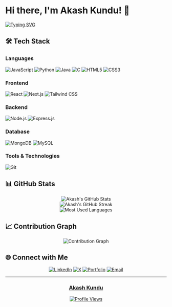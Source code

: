 # Hi there, I'm Akash Kundu! 👋

[![Typing SVG](https://readme-typing-svg.herokuapp.com?font=Fira+Code&pause=1000&color=2E97F7&width=435&lines=Full+Stack+Developer)](https://git.io/typing-svg)

## 🛠️ Tech Stack

### Languages

![JavaScript](https://img.shields.io/badge/-JavaScript-F7DF1E?style=flat-square&logo=javascript&logoColor=black)
![Python](https://img.shields.io/badge/-Python-3776AB?style=flat-square&logo=python&logoColor=white)
![Java](https://img.shields.io/badge/-Java-007396?style=flat-square&logo=java&logoColor=white)
![C](https://img.shields.io/badge/-C-A8B9CC?style=flat-square&logo=c&logoColor=black)
![HTML5](https://img.shields.io/badge/-HTML5-E34F26?style=flat-square&logo=html5&logoColor=white)
![CSS3](https://img.shields.io/badge/-CSS3-1572B6?style=flat-square&logo=css3&logoColor=white)

### Frontend

![React](https://img.shields.io/badge/-React-61DAFB?style=flat-square&logo=react&logoColor=black)
![Next.js](https://img.shields.io/badge/-Next.js-000000?style=flat-square&logo=next.js&logoColor=white)
![Tailwind CSS](https://img.shields.io/badge/-Tailwind%20CSS-06B6D4?style=flat-square&logo=tailwindcss&logoColor=white)

### Backend

![Node.js](https://img.shields.io/badge/-Node.js-339933?style=flat-square&logo=node.js&logoColor=white)
![Express.js](https://img.shields.io/badge/-Express.js-000000?style=flat-square&logo=express&logoColor=white)

### Database

![MongoDB](https://img.shields.io/badge/-MongoDB-47A248?style=flat-square&logo=mongodb&logoColor=white)
![MySQL](https://img.shields.io/badge/-MySQL-4479A1?style=flat-square&logo=mysql&logoColor=white)

### Tools & Technologies

![Git](https://img.shields.io/badge/-Git-F05032?style=flat-square&logo=git&logoColor=white)

## 📊 GitHub Stats

<div align="center">
  <img src="https://github-readme-stats.vercel.app/api?username=akashkundu-code&show_icons=true&theme=radical&hide_border=true" alt="Akash's GitHub Stats" />
</div>

<div align="center">
  <img src="https://github-readme-streak-stats.herokuapp.com/?user=akashkundu-code&theme=radical&hide_border=true" alt="Akash's GitHub Streak" />
</div>

<div align="center">
  <img src="https://github-readme-stats.vercel.app/api/top-langs/?username=akashkundu-code&theme=radical&hide_border=true&layout=compact" alt="Most Used Languages" />
</div>

## 📈 Contribution Graph

<div align="center">
  <img src="https://github-readme-activity-graph.vercel.app/graph?username=akashkundu-code&theme=react-dark&hide_border=true" alt="Contribution Graph" />
</div>

## 🌐 Connect with Me

<div align="center">
  
[![LinkedIn](https://img.shields.io/badge/-LinkedIn-0077B5?style=for-the-badge&logo=linkedin&logoColor=white)](https://www.linkedin.com/in/akashhkundu/)
[![X](https://img.shields.io/badge/-X-000000?style=for-the-badge&logo=x&logoColor=white)](https://x.com/imakxh)
[![Portfolio](https://img.shields.io/badge/-Portfolio-000000?style=for-the-badge&logo=react&logoColor=white)](https://bento.me/akashkundu)
[![Email](https://img.shields.io/badge/-Email-D14836?style=for-the-badge&logo=gmail&logoColor=white)](mailto:akashkundu1265@gmail.com)

</div>

---

<div align="center">
  
### [Akash Kundu](https://github.com/akashkundu-code)

[![Profile Views](https://komarev.com/ghpvc/?username=akashkundu-code&color=brightgreen&style=flat-square)](https://github.com/akashkundu-code)

</div>
